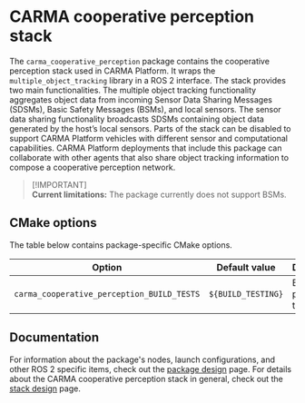 # CARMA cooperative perception stack

The `carma_cooperative_perception` package contains the cooperative perception stack used in CARMA Platform.
It wraps the `multiple_object_tracking` library in a ROS 2 interface. The stack provides two main functionalities.
The multiple object tracking functionality aggregates object data from incoming Sensor Data Sharing Messages (SDSMs),
Basic Safety Messages (BSMs), and local sensors. The sensor data sharing functionality broadcasts SDSMs containing
object data generated by the host’s local sensors. Parts of the stack can be disabled to support CARMA Platform
vehicles with different sensor and computational capabilities. CARMA Platform deployments that include this package can
collaborate with other agents that also share object tracking information to compose a cooperative perception network.

> [!IMPORTANT]\
> **Current limitations:** The package currently does not support BSMs.

## CMake options

The table below contains package-specific CMake options.

| Option                                     | Default value      | Description                |
| ------------------------------------------ | ------------------ | -------------------------- |
| `carma_cooperative_perception_BUILD_TESTS` | `${BUILD_TESTING}` | Build the package's tests. |

## Documentation

For information about the package's nodes, launch configurations, and other ROS 2 specific items, check out the
[package design][package_design_link] page. For details about the CARMA cooperative perception stack in general, check
out the [stack design][stack_design_link] page.

[package_design_link]: docs/package_design.md
[stack_design_link]: docs/stack_design.md
